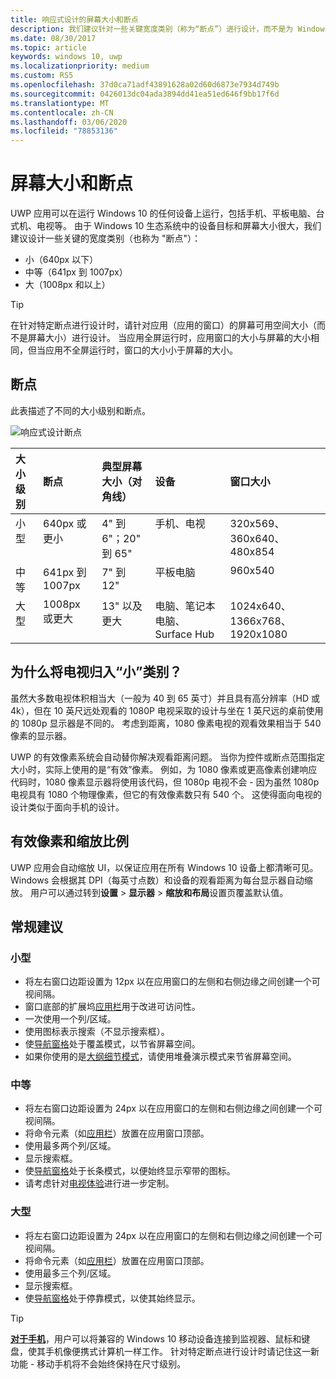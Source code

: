 ```yaml
---
title: 响应式设计的屏幕大小和断点
description: 我们建议针对一些关键宽度类别（称为“断点”）进行设计，而不是为 Windows 10 生态系统中的很多设备优化 UI。
ms.date: 08/30/2017
ms.topic: article
keywords: windows 10, uwp
ms.localizationpriority: medium
ms.custom: RS5
ms.openlocfilehash: 37d0ca71adf43891628a02d60d6873e7934d749b
ms.sourcegitcommit: 0426013dc04ada3894dd41ea51ed646f9bb17f6d
ms.translationtype: MT
ms.contentlocale: zh-CN
ms.lasthandoff: 03/06/2020
ms.locfileid: "78853136"
---
```

#  <a name="screen-sizes-and-breakpoints"></a>屏幕大小和断点

UWP 应用可以在运行 Windows 10 的任何设备上运行，包括手机、平板电脑、台式机、电视等。 由于 Windows 10 生态系统中的设备目标和屏幕大小很大，我们建议设计一些关键的宽度类别（也称为 "断点"）： 
- 小（640px 以下）
- 中等（641px 到 1007px）
- 大（1008px 和以上）

> [!TIP]
> 在针对特定断点进行设计时，请针对应用（应用的窗口）的屏幕可用空间大小（而不是屏幕大小）进行设计。 当应用全屏运行时，应用窗口的大小与屏幕的大小相同，但当应用不全屏运行时，窗口的大小小于屏幕的大小。

## <a name="breakpoints"></a>断点
此表描述了不同的大小级别和断点。

![响应式设计断点](images/breakpoints/size-classes.svg)

<table>
<thead>
<tr class="header">
<th align="left">大小级别</th>
<th align="left">断点</th>
<th align="left">典型屏幕大小（对角线）</th>
<th align="left">设备</th>
<th align="left">窗口大小</th>
</tr>
</thead>
<tbody>
<tr class="even">
<td style="vertical-align:top;">小型</td>
<td style="vertical-align:top;">640px 或更小</td>
<td style="vertical-align:top;">4&quot; 到 6&quot;；20&quot; 到 65&quot;</td>
<td style="vertical-align:top;">手机、电视</td>
<td style="vertical-align:top;">320x569、360x640、480x854</td>
</tr>
<tr class="odd">
<td style="vertical-align:top;">中等</td>
<td style="vertical-align:top;">641px 到 1007px</td>
<td style="vertical-align:top;">7&quot; 到 12&quot;</td>
<td style="vertical-align:top;">平板电脑</td>
<td style="vertical-align:top;">960x540</td>
</tr>
<tr class="even">
<td style="vertical-align:top;">大型</td>
<td style="vertical-align:top;">1008px 或更大</td>
<td style="vertical-align:top;">13&quot; 以及更大</td>
<td style="vertical-align:top;">电脑、笔记本电脑、Surface Hub</td>
<td style="vertical-align:top;">1024x640、1366x768、1920x1080</td>
</tr>
</tbody>
</table>

## <a name="why-are-tvs-considered-small"></a>为什么将电视归入“小”类别？ 

虽然大多数电视体积相当大（一般为 40 到 65 英寸）并且具有高分辨率（HD 或 4k），但在 10 英尺远处观看的 1080P 电视采取的设计与坐在 1 英尺远的桌前使用的 1080p 显示器是不同的。 考虑到距离，1080 像素电视的观看效果相当于 540 像素的显示器。

UWP 的有效像素系统会自动替你解决观看距离问题。 当你为控件或断点范围指定大小时，实际上使用的是“有效”像素。 例如，为 1080 像素或更高像素创建响应代码时，1080 像素显示器将使用该代码，但 1080p 电视不会 - 因为虽然 1080p 电视具有 1080 个物理像素，但它的有效像素数只有 540 个。 这使得面向电视的设计类似于面向手机的设计。

## <a name="effective-pixels-and-scale-factor"></a>有效像素和缩放比例

UWP 应用会自动缩放 UI，以保证应用在所有 Windows 10 设备上都清晰可见。 Windows 会根据其 DPI（每英寸点数）和设备的观看距离为每台显示器自动缩放。 用户可以通过转到**设置** > **显示器** > **缩放和布局**设置页覆盖默认值。 


## <a name="general-recommendations"></a>常规建议

### <a name="small"></a>小型
- 将左右窗口边距设置为 12px 以在应用窗口的左侧和右侧边缘之间创建一个可视间隔。
- 窗口底部的扩展坞[应用栏](../controls-and-patterns/app-bars.md)用于改进可访问性。
- 一次使用一个列/区域。
- 使用图标表示搜索（不显示搜索框）。
- 使[导航窗格](../controls-and-patterns/navigationview.md)处于覆盖模式，以节省屏幕空间。
- 如果你使用的是[大纲细节模式](../controls-and-patterns/master-details.md)，请使用堆叠演示模式来节省屏幕空间。

### <a name="medium"></a>中等
- 将左右窗口边距设置为 24px 以在应用窗口的左侧和右侧边缘之间创建一个可视间隔。
- 将命令元素（如[应用栏](../controls-and-patterns/app-bars.md)）放置在应用窗口顶部。
- 使用最多两个列/区域。
- 显示搜索框。
- 使[导航窗格](../controls-and-patterns/navigationview.md)处于长条模式，以便始终显示窄带的图标。
- 请考虑针对[电视体验](https://docs.microsoft.com/windows/uwp/design/devices/designing-for-tv?redirectedfrom=MSDN)进行进一步定制。

### <a name="large"></a>大型
- 将左右窗口边距设置为 24px 以在应用窗口的左侧和右侧边缘之间创建一个可视间隔。
- 将命令元素（如[应用栏](../controls-and-patterns/app-bars.md)）放置在应用窗口顶部。
- 使用最多三个列/区域。
- 显示搜索框。
- 使[导航窗格](../controls-and-patterns/navigationview.md)处于停靠模式，以使其始终显示。

>[!TIP] 
> [**对于手机**](https://docs.microsoft.com/windows-hardware/design/device-experiences/continuum-phone?redirectedfrom=MSDN)，用户可以将兼容的 Windows 10 移动设备连接到监视器、鼠标和键盘，使其手机像便携式计算机一样工作。 针对特定断点进行设计时请记住这一新功能 - 移动手机将不会始终保持在尺寸级别。


